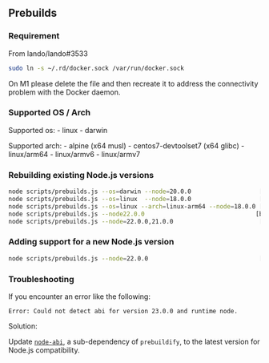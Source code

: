 ## Prebuilds

### Requirement

From lando/lando#3533

```sh
sudo ln -s ~/.rd/docker.sock /var/run/docker.sock
```

On M1 please delete the file and then recreate it to address the connectivity problem with the Docker daemon.

### Supported OS / Arch

Supported os: 
    - linux
    - darwin

Supported arch:
    - alpine (x64 musl)
    - centos7-devtoolset7 (x64 glibc)
    - linux/arm64
    - linux/armv6
    - linux/armv7


### Rebuilding existing Node.js versions

```sh
node scripts/prebuilds.js --os=darwin --node=20.0.0                   [build v20 only for darwin]
node scripts/prebuilds.js --os=linux  --node=18.0.0                   [build v18 only for linux]
node scripts/prebuilds.js --os=linux --arch=linux-arm64 --node=18.0.0 [build v18 only for linux arm64]
node scripts/prebuilds.js --node22.0.0                               [build specific node version]
node scripts/prebuilds.js --node=22.0.0,21.0.0                        [build specific node versions]
```

### Adding support for a new Node.js version

```sh
node scripts/prebuilds.js --node=22.0.0                               [build specific node version]
```
### Troubleshooting

If you encounter an error like the following:

```
Error: Could not detect abi for version 23.0.0 and runtime node.
```
Solution:

Update [`node-abi`](https://www.npmjs.com/package/node-abi), a sub-dependency of `prebuildify`, to the latest version for Node.js compatibility.